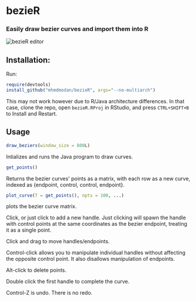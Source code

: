 # bezieR
### Easily draw bezier curves and import them into R

![bezieR editor](https://mhmdmodan.com/imgs/bezier.PNG)

## Installation:

Run:

```r
require(devtools)
install_github("mhmdmodan/bezieR", args="--no-multiarch")
```
This may not work however due to R/Java architecture differences. In that case, clone the repo, open `bezieR.RProj` in RStudio, and press `CTRL+SHIFT+B` to Install and Restart.

## Usage

```r
draw_beziers(window_size = 800L)
```
Intializes and runs the Java program to draw curves.

```r
get_points()
```

Returns the bezier curves' points as a matrix, with each row as a new curve, indexed as {endpoint, control, control, endpoint}.

```r
plot_curve(T = get_points(), npts = 100, ...)
```

plots the bezier curve matrix.

Click, or just click to add a new handle. Just clicking will spawn the handle with control points at the same coordinates as the bezier endpoint, treating it as a single point.

Click and drag to move handles/endpoints.

Control-click allows you to manipulate individual handles without affecting the opposite control point. It also disallows manipulation of endpoints.

Alt-click to delete points.

Double click the first handle to complete the curve.

Control-Z is undo. There is no redo.


